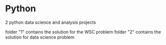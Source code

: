 # Python
2 python data science and analysis projects

folder "1" contains the solution for the WSC problem
folder "2" contains the solution for data science problem
